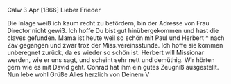  Calw 3 Apr [1866]
Lieber Frieder

Die Inlage weiß ich kaum recht zu befördern, bin der Adresse von Frau Director nicht gewiß. Ich hoffe Du bist gut hinübergekommen und hast die claves gefunden. Mama ist heute weil so schön mit Paul und Herbert <Weitbr>* nach Zav gegangen und zwar troz der Miss.vereinsstunde. Ich hoffe sie kommen unberegnet zurück, da es wieder so schön ist. Herbert will Missionar werden, wie er uns sagt, und scheint sehr nett und demüthig. Wir hörten gern wie es mit David geht. Conrad hat ihm ein gutes Zeugniß ausgestellt. Nun lebe wohl Grüße Alles herzlich von Deinem
 V
